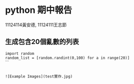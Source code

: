 # python 期中報告   
11124114黃安德,  11124111王志節
## 生成包含20個亂數的列表
```
import random
random_list = [random.randint(0,100) for a in range(20)]
ˋˋˋ


![Example Images](test實作.jpg)






